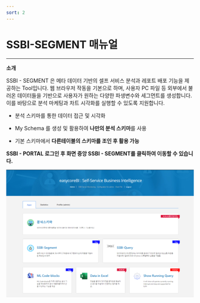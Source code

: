 ```yaml
---
sort: 2
---
```


# SSBI-SEGMENT 매뉴얼
----

**소개**

SSBI - SEGMENT 은 메타 데이터 기반의 셀프 서비스 분석과 레포트 배포 기능을 제공하는 Tool입니다.
웹 브라우저 작동을 기본으로 하며, 사용자 PC 파일 등 외부에서 불러온 데이터들을 기반으로 사용자가 원하는 다양한 파생변수와 세그먼트를 생성합니다. 
이를 바탕으로 분석 마케팅과 차트 시각화를 실행할 수 있도록 지원합니다.

- 분석 스키마를 통한 데이터 접근 및 시각화

- My Schema 를 생성 및 활용하여 **나만의 분석 스키마**를 사용

- 기본 스키마에서 **다른테이블의 스키마를 조인 후 활용 가능**

  

**SSBI - PORTAL 로그인 후 화면 중앙 SSBI - SEGMENT를 클릭하여 이동할 수 있습니다.**

![ssbiportal-main](assets/images/SSBI-SEGMENT/ssbiportal-main.png)

